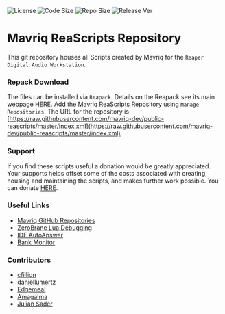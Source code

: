 ![License](https://img.shields.io/github/license/mavriq-dev/public-reascripts)
![Code Size](https://img.shields.io/github/languages/code-size/mavriq-dev/public-reascripts)
![Repo Size](https://img.shields.io/github/repo-size/mavriq-dev/public-reascripts)
![Release Ver](https://img.shields.io/github/v/release/mavriq-dev/public-reascripts)
# Mavriq ReaScripts Repository

This git repository houses all Scripts created by Mavriq for the `Reaper Digital Audio Workstation`. 

### Repack Download
The files can be installed via `Reapack`. Details on the Reapack see its main webpage [HERE](https://reapack.com). Add the Mavriq ReaScripts Repository using `Manage Repositories`. The URL for the repository is [https://raw.githubusercontent.com/mavriq-dev/public-reascripts/master/index.xml](https://raw.githubusercontent.com/mavriq-dev/public-reascripts/master/index.xml).


### Support
If you find these scripts useful a donation would be greatly appreciated. Your supports helps offset some of the costs associated with creating, housing and maintaining the scripts, and makes further work possible. You can donate [HERE](https://www.paypal.com/paypalme/mavriqdev).

### Useful Links
* [Mavriq GitHub Repositories](https://github.com/mavriq-dev)
* [ZeroBrane Lua Debugging](https://forum.cockos.com/showthread.php?t=262893)
* [IDE AutoAnswer](https://forum.cockos.com/showthread.php?t=263326)
* [Bank Monitor](https://forum.cockos.com/showthread.php?t=262143)


### Contributors
* [cfillion](https://forum.cockos.com/member.php?u=98780)
* [daniellumertz](https://forum.cockos.com/member.php?u=121892)
* [Edgemeal](https://forum.cockos.com/member.php?u=106541)
* [Amagalma](https://forum.cockos.com/member.php?u=32436)
* [Julian Sader](https://forum.cockos.com/member.php?u=14710)


